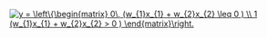 <a href="https://www.codecogs.com/eqnedit.php?latex=y&space;=&space;\left\{\begin{matrix}&space;0\,&space;(w_{1}x_{1}&space;&plus;&space;w_{2}x_{2}&space;\leq&space;0&space;)&space;\\&space;1&space;(w_{1}x_{1}&space;&plus;&space;w_{2}x_{2}&space;>&space;0&space;)&space;\end{matrix}\right." target="_blank"><img src="https://latex.codecogs.com/gif.latex?y&space;=&space;\left\{\begin{matrix}&space;0\,&space;(w_{1}x_{1}&space;&plus;&space;w_{2}x_{2}&space;\leq&space;0&space;)&space;\\&space;1&space;(w_{1}x_{1}&space;&plus;&space;w_{2}x_{2}&space;>&space;0&space;)&space;\end{matrix}\right." title="y = \left\{\begin{matrix} 0\, (w_{1}x_{1} + w_{2}x_{2} \leq 0 ) \\ 1 (w_{1}x_{1} + w_{2}x_{2} > 0 ) \end{matrix}\right." /></a>